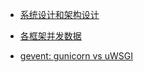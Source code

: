 - [系统设计和架构设计](https://github.com/PegasusWang/system-design-primer/blob/master/README-zh-Hans.md)




- [各框架并发数据](http://www.techempower.com/benchmarks/#section=data-r8&hw=ph&test=json)


- [gevent: gunicorn vs uWSGI](https://ivan-site.com/2012/10/gevent-gunicorn-vs-uwsgi/)
